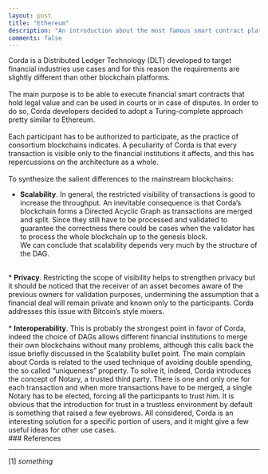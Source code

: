 ```yaml
---
layout: post
title: "Ethereum"
description: "An introduction about the most famous smart contract platform"
comments: false
---
```


Corda is a Distributed Ledger Technology (DLT) developed to target financial industries use cases and for this reason the requirements are slightly different than other blockchain platforms.<br>
<br>
The main purpose is to be able to execute financial smart contracts that hold legal value and can be used in courts or in case of disputes. In order to do so, Corda developers decided to adopt a Turing-complete approach pretty similar to Ethereum.<br>
<br>
Each participant has to be authorized to participate, as the practice of consortium blockchains
indicates. A peculiarity of Corda is that every transaction is visible only to the financial institutions it affects, and this has repercussions on the architecture as a whole. <br>
<br>
To synthesize the salient differences to the mainstream blockchains:
* <strong>Scalability</strong>. In general, the restricted visibility of transactions is good to increase the throughput. An inevitable consequence is that Corda’s blockchain forms a Directed Acyclic Graph as transactions are merged and split. Since they still have to be processed and validated to guarantee the correctness there could be cases when the validator has to process the whole blockchain up to the genesis block. <br>
We can conclude that scalability depends very much by the structure of the DAG. <br>
<br>
* <strong>Privacy</strong>. Restricting the scope of visibility helps to strengthen privacy but it should be
noticed that the receiver of an asset becomes aware of the previous owners for validation
purposes, undermining the assumption that a financial deal will remain private and known
only to the participants. Corda addresses this issue with Bitcoin’s style mixers.<br>
<br>
* <strong>Interoperability</strong>. This is probably the strongest point in favor of Corda, indeed the choice of
DAGs allows different financial institutions to merge their own blockchains without many
problems, although this calls back the issue briefly discussed in the Scalability bullet point.
The main complain about Corda is related to the used technique of avoiding double spending, the
so called “uniqueness” property.
To solve it, indeed, Corda introduces the concept of Notary, a trusted third party. There is one and
only one for each transaction and when more transactions have to be merged, a single Notary has
to be elected, forcing all the participants to trust him.
It is obvious that the introduction for trust in a trustless environment by default is something that
raised a few eyebrows.
All considered, Corda is an interesting solution for a specific portion of users, and it might give a
few useful ideas for other use cases.


<br>
### References 
<hr>
[1] <i>something</i><br><br>


